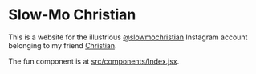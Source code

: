 # Slow-Mo Christian

This is a website for the illustrious [@slowmochristian](https://www.instagram.com/slowmochristian/) Instagram account belonging to my friend [Christian](https://cbernier.com).

The fun component is at [src/components/Index.jsx](src/components/Index.jsx).
